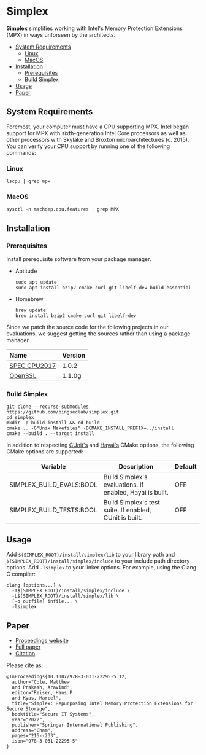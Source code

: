 # Simplex

**Simplex** simplifies working with Intel's Memory Protection Extensions (MPX) in ways unforseen by the architects.

<!-- MarkdownTOC -->

- [System Requirements](#system-requirements)
  - [Linux](#linux)
  - [MacOS](#macos)
- [Installation](#installation)
  - [Prerequisites](#prerequisites)
  - [Build Simplex](#build-simplex)
- [Usage](#usage)
- [Paper](#paper)

<!-- /MarkdownTOC -->

## System Requirements
Foremost, your computer must have a CPU supporting MPX. Intel began support for MPX with sixth-generation Intel Core processors as well as other processors with Skylake and Broxton microarchitectures (c. 2015). You can verify your CPU support by running one of the following commands:

### Linux
```Shell
lscpu | grep mpx
```

### MacOS
```Shell
sysctl -n machdep.cpu.features | grep MPX
```

## Installation

### Prerequisites
Install prerequisite software from your package manager.

- Aptitude
  ```shell
  sudo apt update
  sudo apt install bzip2 cmake curl git libelf-dev build-essential
  ```
- Homebrew
  ```shell
  brew update
  brew install bzip2 cmake curl git libelf-dev
  ```
  
Since we patch the source code for the following projects in our evaluations, we suggest getting the sources rather than using a package manager.

| Name                                          | Version |
|:----------------------------------------------|:--------|
| [SPEC CPU2017](https://www.spec.org/cpu2017/) | 1.0.2   |
| [OpenSSL](https://www.openssl.org/source/)    | 1.1.0g  |

### Build Simplex

```shell
git clone --recurse-submodules https://github.com/bingseclab/simplex.git
cd simplex
mkdir -p build install && cd build
cmake .. -G"Unix Makefiles" -DCMAKE_INSTALL_PREFIX=../install
cmake --build . --target install
```

In addition to respecting [CUnit's](https://gitlab.com/cunity/cunit/blob/master/CMakeLists.txt#L3) and [Hayai's](https://github.com/nickbruun/hayai/blob/master/CMakeLists.txt#L7) CMake options, the following CMake options are supported:

| Variable                      | Description                                              | Default  |
|-------------------------------|----------------------------------------------------------|----------|
| SIMPLEX_BUILD_EVALS:BOOL      | Build Simplex's evaluations. If enabled, Hayai is built. | OFF      |
| SIMPLEX_BUILD_TESTS:BOOL      | Build Simplex's test suite. If enabled, CUnit is built.  | OFF      |

## Usage
Add `$(SIMPLEX_ROOT)/install/simplex/lib` to your library path and `$(SIMPLEX_ROOT)/install/simplex/include` to your include path directory options. Add `-lsimplex` to your linker options. For example, using the Clang C compiler:

```shell
clang [options...] \
  -I$(SIMPLEX_ROOT)/install/simplex/include \
  -L$(SIMPLEX_ROOT)/install/simplex/lib \
  [-o outfile] infile... \
  -lsimplex
```

## Paper

- [Proceedings website](https://link.springer.com/chapter/10.1007/978-3-031-22295-5_12)
- [Full paper](https://github.com/bingseclab/simplex/blob/main/paper/978-3-031-22295-5_12.pdf)
- [Citation](https://github.com/bingseclab/simplex/blob/main/paper/10.1007_978-3-031-22295-5_12-citation.bib)

Please cite as:

```
@InProceedings{10.1007/978-3-031-22295-5_12,
  author="Cole, Matthew
  and Prakash, Aravind",
  editor="Reiser, Hans P.
  and Kyas, Marcel",
  title="Simplex: Repurposing Intel Memory Protection Extensions for Secure Storage",
  booktitle="Secure IT Systems",
  year="2022",
  publisher="Springer International Publishing",
  address="Cham",
  pages="215--233",
  isbn="978-3-031-22295-5"
}
```